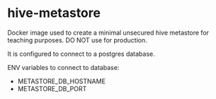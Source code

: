 # hive-metastore

Docker image used to create a minimal unsecured hive metastore for teaching 
purposes. DO NOT use for production.

It is configured to connect to a postgres database.


ENV variables to connect to database: 
 - METASTORE_DB_HOSTNAME 
 - METASTORE_DB_PORT
 
 
